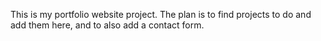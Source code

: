 This is my portfolio website project. The plan is to find projects to do and add them here, and to also add a contact form.
